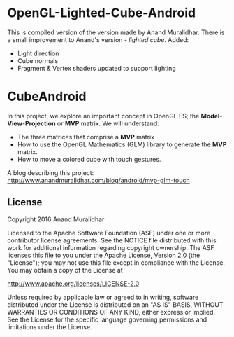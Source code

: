 OpenGL-Lighted-Cube-Android
===========================
This is compiled version of the version made by Anand Muralidhar.
There is a small improvement to Anand's version - *lighted cube*.
Added:
* Light direction
* Cube normals
* Fragment & Vertex shaders updated to support lighting

CubeAndroid
===============
In this project, we explore an important concept in OpenGL ES; the **Model**-**View**-**Projection** or **MVP** matrix. We will understand:
- The three matrices that comprise a **MVP** matrix
- How to use the OpenGL Mathematics (GLM) library to generate the **MVP** matrix.
- How to move a colored cube with touch gestures.

A blog describing this project:
http://www.anandmuralidhar.com/blog/android/mvp-glm-touch

License
-------

Copyright 2016 Anand Muralidhar

Licensed to the Apache Software Foundation (ASF) under one or more contributor
license agreements.  See the NOTICE file distributed with this work for
additional information regarding copyright ownership.  The ASF licenses this
file to you under the Apache License, Version 2.0 (the "License"); you may not
use this file except in compliance with the License.  You may obtain a copy of
the License at

http://www.apache.org/licenses/LICENSE-2.0

Unless required by applicable law or agreed to in writing, software
distributed under the License is distributed on an "AS IS" BASIS, WITHOUT
WARRANTIES OR CONDITIONS OF ANY KIND, either express or implied.  See the
License for the specific language governing permissions and limitations under
the License.
